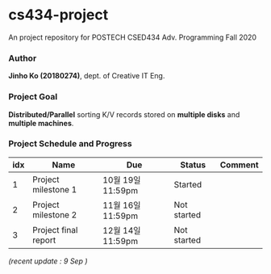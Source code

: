 # cs434-project
An project repository for POSTECH CSED434 Adv. Programming Fall 2020

### Author
**Jinho Ko (20180274)**, dept. of Creative IT Eng. 

### Project Goal
**Distributed/Parallel** sorting K/V records stored on **multiple disks** and **multiple machines**.

### Project Schedule and Progress
| idx | Name                 | Due               | Status      | Comment |
|-----|----------------------|-------------------|-------------|---------|
| 1   | Project milestone 1  | 10월 19일 11:59pm | Started     |         |
| 2   | Project milestone 2  | 11월 16일 11:59pm | Not started |         |
| 3   | Project final report | 12월 14일 11:59pm | Not started |         |

*(recent update : 9 Sep )*
